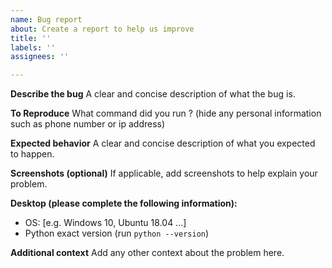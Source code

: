 ```yaml
---
name: Bug report
about: Create a report to help us improve
title: ''
labels: ''
assignees: ''

---
```


**Describe the bug**
A clear and concise description of what the bug is.

**To Reproduce**
What command did you run ? (hide any personal information such as phone number or ip address)

**Expected behavior**
A clear and concise description of what you expected to happen.

**Screenshots (optional)**
If applicable, add screenshots to help explain your problem.

**Desktop (please complete the following information):**
 - OS: [e.g. Windows 10, Ubuntu 18.04 ...]
 - Python exact version (run `python --version`)

**Additional context**
Add any other context about the problem here.
